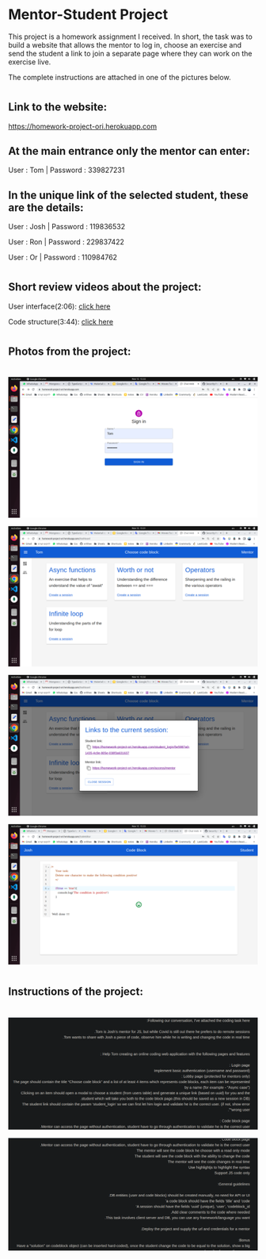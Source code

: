 # Mentor-Student Project

This project is a homework assignment I received.
In short, the task was to build a website that allows the mentor to log in, choose an exercise and send the student a link to join a separate page where they can work on the exercise live.

The complete instructions are attached in one of the pictures below.

#

## Link to the website:

<a href="https://homework-project-ori.herokuapp.com/" target="_blank">https://homework-project-ori.herokuapp.com</a>

## At the main entrance only the mentor can enter:

User : Tom |
Password : 339827231

## In the unique link of the selected student, these are the details:

User : Josh |
Password : 119836532

User : Ron |
Password : 229837422

User : Or |
Password : 110984762

#

## Short review videos about the project:

User interface(2:06): <a href="https://youtu.be/pDVz5QXO7yQ" target="_blank">click here</a>

Code structure(3:44): <a href="https://youtu.be/ba2ndx-QAw8" target="_blank">click here</a>

#

## Photos from the project:

#

![Alt text](./readme_images/project1.png?raw=true 'Title')

![Alt text](./readme_images/project2.png?raw=true 'Title')

![Alt text](./readme_images/project3.png?raw=true 'Title')

![Alt text](./readme_images/project4.png?raw=true 'Title')

#

## Instructions of the project:

#

![Alt text](./readme_images/instructions1.png?raw=true 'Title')

![Alt text](./readme_images/instructions2.png?raw=true 'Title')
